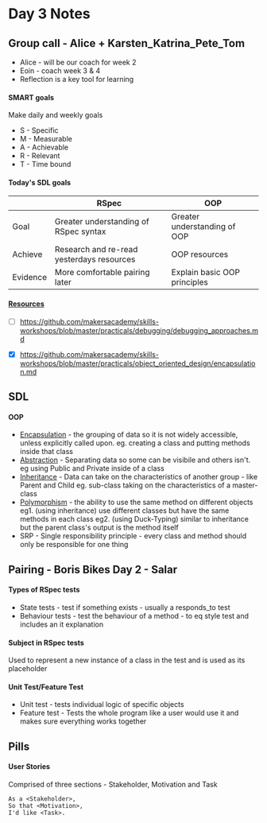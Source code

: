 # Day 3 Notes

## Group call - Alice + Karsten_Katrina_Pete_Tom
* Alice - will be our coach for week 2
* Eoin - coach week 3 & 4
* Reflection is a key tool for learning

#### SMART goals
Make daily and weekly goals
* S - Specific
* M - Measurable
* A - Achievable
* R - Relevant
* T - Time bound

#### Today's SDL goals
| | RSpec | OOP |
| --- | --- | --- |
| Goal | Greater understanding of RSpec syntax | Greater understanding of OOP |
| Achieve | Research and re-read yesterdays resources | OOP resources |
| Evidence | More comfortable pairing later | Explain basic OOP principles |

#### [Resources](https://airtable.com/shrIlMSX4PrGxuSfT/tblokmw6yNUO75ge6)
- [ ] https://github.com/makersacademy/skills-workshops/blob/master/practicals/debugging/debugging_approaches.md
- [X] https://github.com/makersacademy/skills-workshops/blob/master/practicals/object_oriented_design/encapsulation.md


## SDL
#### OOP
* [Encapsulation](https://www.geeksforgeeks.org/ruby-encapsulation/) - the grouping of data so it is not widely accessible, unless explicitly called upon. eg. creating  a class and putting methods inside that class
* [Abstraction](https://www.geeksforgeeks.org/data-abstraction-in-ruby/) - Separating data so some can be visibile and others isn't. eg using Public and Private inside of a class
* [Inheritance](https://www.geeksforgeeks.org/ruby-inheritance/) - Data can take on the characteristics of another group - like Parent and Child eg. sub-class taking on the characteristics of a master-class
* [Polymorphism](https://www.geeksforgeeks.org/polymorphism-in-ruby/) - the ability to use the same method on different objects eg1. (using inheritance) use different classes but have the same methods in each class eg2. (using Duck-Typing) similar to inheritance but the parent class's output is the method itself
* SRP - Single responsibility principle - every class and method should only be responsible for one thing

## Pairing - Boris Bikes Day 2 - Salar
#### Types of RSpec tests
* State tests - test if something exists - usually a responds_to test
* Behaviour tests - test the behaviour of a method - to eq style test and includes an it explanation

#### Subject in RSpec tests
Used to represent a new instance of a class in the test and is used as its placeholder

#### Unit Test/Feature Test
* Unit test - tests individual logic of specific objects
* Feature test - Tests the whole program like a user would use it and makes sure everything works together

## Pills
#### User Stories
Comprised of three sections - Stakeholder, Motivation and Task
```
As a <Stakeholder>,
So that <Motivation>,
I'd like <Task>.
```
